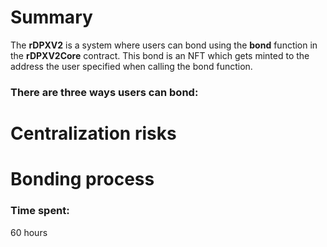 # Summary
The **rDPXV2** is a system where users can bond using the **bond** function in the **rDPXV2Core** contract.
This bond is an NFT which gets minted to the address the user specified when calling the bond function.

### There are three ways users can bond:



  


# Centralization risks


# Bonding process




### Time spent:
60 hours